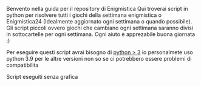 Benvento nella guida per il repository di Enigmistica 
Qui troverai script in python per risolvere tutti i giochi della settimana enigmistica o Enigmistica24
(Idealmente aggiornato ogni settimana o quando possibile). Gli script piccoli ovvero giochi che cambiano ogni settimana saranno divisi in sottocartelle per ogni settimana. 
Ogni aiuto è apprezabile buona giornata :)




Per eseguire questi script avrai bisogno di [python > 3](https://www.python.org/downloads/release/python-391/)  io personalmete uso python 3.9  per le altre versioni 
non so se ci potrebbero essere problemi di compatibilita


Script eseguiti senza grafica 